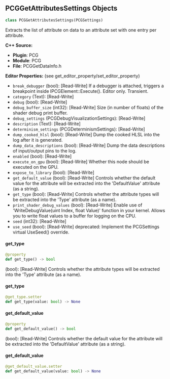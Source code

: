 ## PCGGetAttributesSettings Objects

```python
class PCGGetAttributesSettings(PCGSettings)
```

Extracts the list of attribute on data to an attribute set with one entry per attribute.

**C++ Source:**

- **Plugin**: PCG
- **Module**: PCG
- **File**: PCGGetDataInfo.h

**Editor Properties:** (see get_editor_property/set_editor_property)

- ``break_debugger`` (bool):  [Read-Write] If a debugger is attached, triggers a breakpoint inside IPCGElement::Execute(). Editor only. Transient.
- ``category`` (Text):  [Read-Write]
- ``debug`` (bool):  [Read-Write]
- ``debug_buffer_size`` (int32):  [Read-Write] Size (in number of floats) of the shader debug print buffer.
- ``debug_settings`` (PCGDebugVisualizationSettings):  [Read-Write]
- ``description`` (Text):  [Read-Write]
- ``determinism_settings`` (PCGDeterminismSettings):  [Read-Write]
- ``dump_cooked_hlsl`` (bool):  [Read-Write] Dump the cooked HLSL into the log after it is generated.
- ``dump_data_descriptions`` (bool):  [Read-Write] Dump the data descriptions of input/output pins to the log.
- ``enabled`` (bool):  [Read-Write]
- ``execute_on_gpu`` (bool):  [Read-Write] Whether this node should be executed on the GPU.
- ``expose_to_library`` (bool):  [Read-Write]
- ``get_default_value`` (bool):  [Read-Write] Controls whether the default value for the attribute will be extracted into the 'DefaultValue' attribute (as a string).
- ``get_type`` (bool):  [Read-Write] Controls whether the attribute types will be extracted into the 'Type' attribute (as a name).
- ``print_shader_debug_values`` (bool):  [Read-Write] Enable use of 'WriteDebugValue(uint Index, float Value)' function in your kernel. Allows you to write float values to a buffer for logging on the CPU.
- ``seed`` (int32):  [Read-Write]
- ``use_seed`` (bool):  [Read-Write]
  deprecated: Implement the PCGSettings virtual UseSeed() override.

<a id="unreal.PCGGetAttributesSettings.get_type"></a>

#### get_type

```python
@property
def get_type() -> bool
```

(bool):  [Read-Write] Controls whether the attribute types will be extracted into the 'Type' attribute (as a name).

<a id="unreal.PCGGetAttributesSettings.get_type"></a>

#### get_type

```python
@get_type.setter
def get_type(value: bool) -> None
```

<a id="unreal.PCGGetAttributesSettings.get_default_value"></a>

#### get_default_value

```python
@property
def get_default_value() -> bool
```

(bool):  [Read-Write] Controls whether the default value for the attribute will be extracted into the 'DefaultValue' attribute (as a string).

<a id="unreal.PCGGetAttributesSettings.get_default_value"></a>

#### get_default_value

```python
@get_default_value.setter
def get_default_value(value: bool) -> None
```

<a id="unreal.PCGGetLoopIndexSettings"></a>